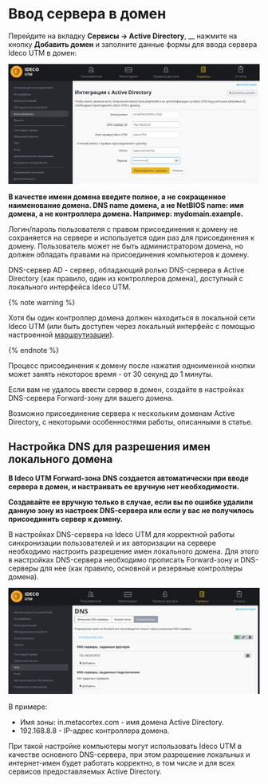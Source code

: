 # Ввод сервера в домен

Перейдите на вкладку **Сервисы -> Active Directory**, __ нажмите на кнопку **Добавить домен** и заполните данные формы для ввода сервера Ideco UTM в домен:

![](../../attachments/6356997/11436087.png)

**В качестве имени домена введите полное, а не сокращенное наименование домена. DNS name домена, а не NetBIOS name: имя домена, а не контроллера домена. Например: mydomain.example.**

Логин/пароль пользователя с правом присоединения к домену не сохраняется на сервере и используется один раз для присоединения к домену. Пользователь может не быть администратором домена, но должен обладать правами на присоединения компьютеров к домену.

DNS-сервер AD - сервер, обладающий ролью DNS-сервера в Active Directory (как правило, один из контроллеров домена), доступный с локального интерфейса Ideco UTM.

{% note warning %}

Хотя бы один контроллер домена должен находиться в локальной сети Ideco UTM (или быть доступен через локальный интерфейс с помощью настроенной [маршрутизации](../../services/routing.md)).

{% endnote %}

Процесс присоединения к домену после нажатия одноименной кнопки может занять некоторое время - от 30 секунд до 1 минуты.

Если вам не удалось ввести сервер в домен, создайте в настройках DNS-сервера Forward-зону для вашего домена.

Возможно присоединение сервера к нескольким доменам Active Directory, с некоторыми особенностями работы, описанными в статье.

## Настройка DNS для разрешения имен локального домена

**В Ideco UTM Forward-зона DNS создается автоматически при вводе сервера в домен, и настраивать ее вручную нет необходимости.**

**Создавайте ее вручную только в случае, если вы по ошибке удалили данную зону из настроек DNS-сервера или если у вас не получилось присоединить сервер к домену.**

В настройках DNS-сервера на Ideco UTM для корректной работы синхронизации пользователей и их авторизации на сервере необходимо настроить разрешение имен локального домена. Для этого в настройках DNS-сервера необходимо прописать Forward-зону и DNS-серверы для нее (как правило, основной и резервные контроллеры домена).

![](../../attachments/6356997/11436090.png)

В примере:

* Имя зоны: in.metacortex.com - имя домена Active Directory.
* 192.168.8.8 - IP-адрес контроллера домена.

При такой настройке компьютеры могут использовать Ideco UTM в качестве основного DNS-сервера, при этом разрешение локальных и интернет-имен будет работать корректно, в том числе и для всех сервисов предоставляемых Active Directory.

